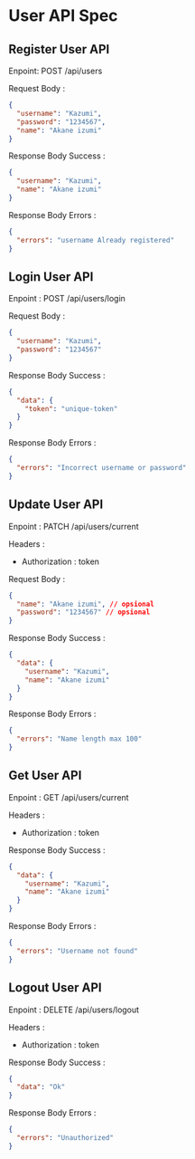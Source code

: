 # User API Spec

## Register User API

Enpoint: POST /api/users

Request Body :

```json
{
  "username": "Kazumi",
  "password": "1234567",
  "name": "Akane izumi"
}
```

Response Body Success :

```json
{
  "username": "Kazumi",
  "name": "Akane izumi"
}
```

Response Body Errors :

```json
{
  "errors": "username Already registered"
}
```

## Login User API

Enpoint : POST /api/users/login

Request Body :

```json
{
  "username": "Kazumi",
  "password": "1234567"
}
```

Response Body Success :

```json
{
  "data": {
    "token": "unique-token"
  }
}
```

Response Body Errors :

```json
{
  "errors": "Incorrect username or password"
}
```

## Update User API

Enpoint : PATCH /api/users/current

Headers :

- Authorization : token

Request Body :

```json
{
  "name": "Akane izumi", // opsional
  "password": "1234567" // opsional
}
```

Response Body Success :

```json
{
  "data": {
    "username": "Kazumi",
    "name": "Akane izumi"
  }
}
```

Response Body Errors :

```json
{
  "errors": "Name length max 100"
}
```

## Get User API

Enpoint : GET /api/users/current

Headers :

- Authorization : token

Response Body Success :

```json
{
  "data": {
    "username": "Kazumi",
    "name": "Akane izumi"
  }
}
```

Response Body Errors :

```json
{
  "errors": "Username not found"
}
```

## Logout User API

Enpoint : DELETE /api/users/logout

Headers :

- Authorization : token

Response Body Success :

```json
{
  "data": "Ok"
}
```

Response Body Errors :

```json
{
  "errors": "Unauthorized"
}
```
